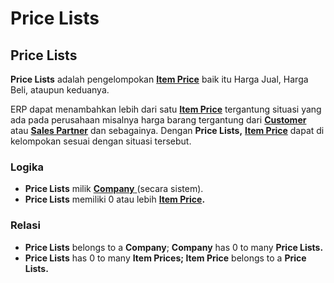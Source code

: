 # Price Lists

## Price Lists

**Price Lists** adalah pengelompokan [**Item Price**](item-price.md) baik itu Harga Jual, Harga Beli, ataupun keduanya.

ERP dapat menambahkan lebih dari satu [**Item Price**](item-price.md) tergantung situasi yang ada pada perusahaan misalnya harga barang tergantung dari [**Customer** ](../../crm-concept/customer.md)atau [**Sales Partner**](../../selling-concept/sales-partner.md) dan sebagainya. Dengan **Price Lists,** [**Item Price**](item-price.md) dapat di kelompokan sesuai dengan situasi tersebut.

### Logika

* **Price Lists** milik [**Company** ](../../core-concept.md#company-perusahaan)(secara sistem).
* **Price Lists** memiliki 0 atau lebih [**Item Price**](item-price.md)**.**

### Relasi

* **Price Lists** belongs to a **Company**; **Company** has 0 to many **Price Lists.**
* **Price Lists** has 0 to many **Item Prices; Item Price** belongs to a **Price Lists.**
